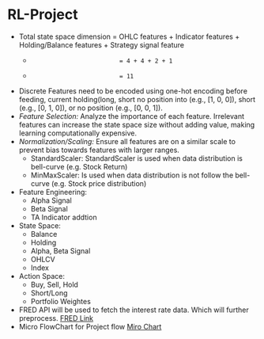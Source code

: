 # RL-Project
- Total state space dimension = OHLC features + Indicator features + Holding/Balance features + Strategy signal feature
  -                              = 4 + 4 + 2 + 1
  -                              = 11
- Discrete Features need to be encoded using one-hot encoding before feeding, current holding(long, short no position into (e.g., [1, 0, 0]), short (e.g., [0, 1, 0]), or no position (e.g., [0, 0, 1]).
- *Feature Selection:* Analyze the importance of each feature. Irrelevant features can increase the state space size without adding value, making learning computationally expensive.
- *Normalization/Scaling:* Ensure all features are on a similar scale to prevent bias towards features with larger ranges.
  - StandardScaler: StandardScaler is used when data distribution is bell-curve (e.g. Stock Return)
  - MinMaxScaler: Is used when data distribution is not follow the bell-curve (e.g. Stock price distribution)
- Feature Engineering:
  - Alpha Signal 
  - Beta Signal
  - TA Indicator addtion
- State Space:
  - Balance
  - Holding
  - Alpha, Beta Signal
  - OHLCV
  - Index
- Action Space:
  - Buy, Sell, Hold
  - Short/Long
  - Portfolio Weightes
- FRED API will be used to fetch the interest rate data. Which will further preprocess. [FRED Link](https://fredaccount.stlouisfed.org/apikey)
- Micro FlowChart for Project flow [Miro Chart](https://miro.com/app/board/uXjVKH21GtA=/)
